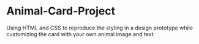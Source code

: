 # Animal-Card-Project
Using HTML and CSS to reproduce the styling in a design prototype while customizing the card with your own animal image and text
